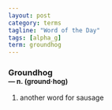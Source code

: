 ```yaml
---
layout: post
category: terms
tagline: "Word of the Day"
tags: [alpha_g]
term: groundhog
---
```


<h3>Groundhog<br/> <small>&mdash; n. (ground<span>&middot;</span>hog)</small></h3>
<p><ol>
<li>another word for sausage</li>
</ol></p>
